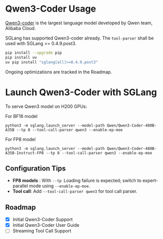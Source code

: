 # Qwen3-Coder Usage
[Qwen3-coder](https://github.com/QwenLM/Qwen3) is the largest language model developed by Qwen team, Alibaba Cloud.

SGLang has supported Qwen3-coder already. The `tool-parser` shall be used with SGLang >= 0.4.9.post3.

```bash
pip install --upgrade pip
pip install uv
uv pip install "sglang[all]>=0.4.9.post3"
```

Ongoing optimizations are tracked in the Roadmap. 

# Launch Qwen3-Coder with SGLang

To serve Qwen3 model on H200 GPUs:

For BF16 model

```
python3 -m sglang.launch_server --model-path Qwen/Qwen3-Coder-480B-A35B --tp 8 --tool-call-parser qwen3 --enable-ep-moe
```

For FP8 model

```
python3 -m sglang.launch_server --model-path Qwen/Qwen3-Coder-480B-A35B-Instruct-FP8 --tp 8 --tool-call-parser qwen3 --enable-ep-moe
```


## Configuration Tips
* **FP8 models** : With `--tp` Loading failure is expected; switch to expert-parallel mode using ```--enable-ep-moe```.
* **Tool call**: Add ```--tool-call-parser qwen3``` for tool call parser. 

## Roadmap
* [x] Initial Qwen3-Coder Support
* [x] Initial Qwen3-Coder User Guide
* [ ] Streaming Tool Call Support
